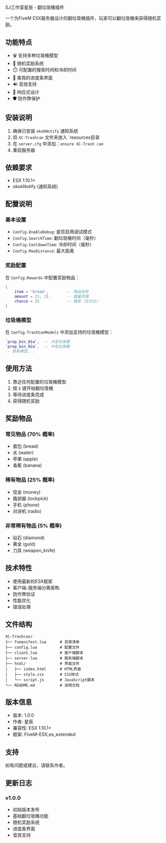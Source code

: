 #
SJ工作室星辰 - 翻垃圾桶插件

一个为FiveM ESX服务器设计的翻垃圾桶插件，玩家可以翻垃圾桶来获得随机奖励。

## 功能特点

- 🗑️ 支持多种垃圾桶模型
- 🎁 随机奖励系统
- ⏱️ 可配置的搜索时间和冷却时间
- 🎨 美观的进度条界面
- 🔊 音效支持
- 📱 响应式设计
- 🛡️ 防作弊保护

## 安装说明

1. 确保已安装 `okokNotify` 通知系统
2. 将 `XC-Trashcan` 文件夹放入 `resources目录
3. 在 `server.cfg` 中添加：`ensure XC-Trash can`
4. 重启服务器

## 依赖要求

- ESX 1.10.1+
- okokNotify (通知系统)

## 配置说明

### 基本设置
- `Config.EnableDebug`: 是否启用调试模式
- `Config.SearchTime`: 翻垃圾桶时间（毫秒）
- `Config.CooldownTime`: 冷却时间（毫秒）
- `Config.MaxDistance`: 最大距离

### 奖励配置
在 `Config.Rewards` 中配置奖励物品：
```lua
{
    item = 'bread',        -- 物品名称
    amount = {1, 3},       -- 数量范围
    chance = 25            -- 概率（百分比）
}
```

### 垃圾桶模型
在 `Config.TrashCanModels` 中添加支持的垃圾桶模型：
```lua
`prop_bin_01a`,  -- 大型垃圾桶
`prop_bin_02a`,  -- 中型垃圾桶
-- 更多模型...
```

## 使用方法

1. 靠近任何配置的垃圾桶模型
2. 按 `E` 键开始翻垃圾桶
3. 等待进度条完成
4. 获得随机奖励

## 奖励物品

### 常见物品 (70% 概率)
- 面包 (bread)
- 水 (water)
- 苹果 (apple)
- 香蕉 (banana)

### 稀有物品 (25% 概率)
- 现金 (money)
- 撬锁器 (lockpick)
- 手机 (phone)
- 对讲机 (radio)

### 非常稀有物品 (5% 概率)
- 钻石 (diamond)
- 黄金 (gold)
- 刀具 (weapon_knife)

## 技术特性

- 使用最新的ESX框架
- 客户端-服务端分离架构
- 防作弊验证
- 性能优化
- 错误处理

## 文件结构

```
XC-Trashcan/
├── fxmanifest.lua      # 资源清单
├── config.lua          # 配置文件
├── client.lua          # 客户端脚本
├── server.lua          # 服务端脚本
├── html/               # 界面文件
│   ├── index.html      # HTML界面
│   ├── style.css       # CSS样式
│   └── script.js       # JavaScript脚本
└── README.md           # 说明文档
```

## 版本信息

- 版本: 1.0.0
- 作者: 星辰
- 兼容性: ESX 1.10.1+
- 框架: FiveM-ESX,es_extended

## 支持

如有问题或建议，请联系作者。

## 更新日志

### v1.0.0
- 初始版本发布
- 基础翻垃圾桶功能
- 随机奖励系统
- 进度条界面
- 音效支持

